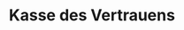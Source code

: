---
title: "Kasse des Vertrauens"
url: /altenkirchen/kasse-des-vertrauens-dorfstrasse/
shop: Hofladen
---